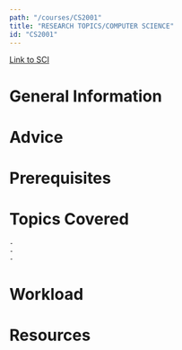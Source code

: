 ```yaml
---
path: "/courses/CS2001"
title: "RESEARCH TOPICS/COMPUTER SCIENCE"
id: "CS2001"
---
```


[Link to SCI]("http://courses.sci.pitt.edu/courses/courses/view/CS-2001")

# General Information

# Advice

# Prerequisites

<!-- PREREQ_REPLACEMENT (Do not remove) -->

<!-- END PREREQ_REPLACEMENT (Do not remove) -->

# Topics Covered

    -
    -
    -

# Workload

<!-- TESTIMONIALS
# Testimonials
This gets replaced with Gatsby, its
data comes from Google Sheets for easier
editing!
-->

# Resources
